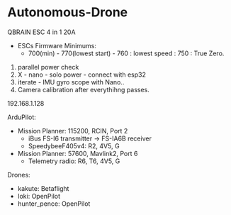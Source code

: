 # Autonomous-Drone


QBRAIN ESC 4 in 1 20A 
-   ESCs Firmware Minimums: 
    - 700(min) - 770(lowest start) - 760 : lowest speed : 750 : True Zero. 

1. parallel power check
2.   X - nano - solo power - connect with esp32
3.   iterate - IMU gyro scope with Nano..
4.   Camera calibration after everythihng passes. 

192.168.1.128


ArduPilot:
-   Mission Planner: 115200, RCIN, Port 2
    - iBus FS-I6 transmitter -> FS-IA6B receiver
    - SpeedybeeF405v4: R2, 4V5, G
-   Mission Planner: 57600, Mavlink2, Port 6
    - Telemetry radio: R6, T6, 4V5, G

Drones:
-   kakute: Betaflight
-   loki: OpenPilot
-   hunter_pence: OpenPilot